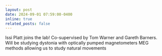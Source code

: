 ```yaml
---
layout: post
date: 2024-09-01 07:59:00-0400
inline: true
related_posts: false
---
```


Issi Platt joins the lab! Co-supervised by Tom Warner and Gareth Barners.  Will be studying dystonia with optically pumped magnetometers MEG methods allowing us to study natural movements 